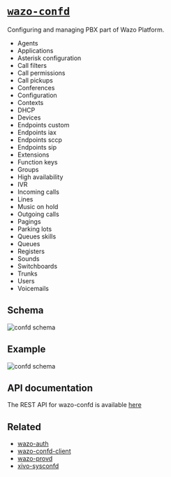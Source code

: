 # [`wazo-confd`](https://github.com/wazo-platform/wazo-confd)

Configuring and managing PBX part of Wazo Platform.

* Agents
* Applications
* Asterisk configuration
* Call filters
* Call permissions
* Call pickups
* Conferences
* Configuration
* Contexts
* DHCP
* Devices
* Endpoints custom
* Endpoints iax
* Endpoints sccp
* Endpoints sip
* Extensions
* Function keys
* Groups
* High availability
* IVR
* Incoming calls
* Lines
* Music on hold
* Outgoing calls
* Pagings
* Parking lots
* Queues skills
* Queues
* Registers
* Sounds
* Switchboards
* Trunks
* Users
* Voicemails

## Schema

![confd schema](diagram.svg)

## Example

![confd schema](sequence-diagram.svg)

## API documentation

The REST API for wazo-confd is available [here](/documentation/api/configuration.html)

## Related

* [wazo-auth](https://github.com/wazo-platform/wazo-auth)
* [wazo-confd-client](https://github.com/wazo-platform/wazo-confd-client)
* [wazo-provd](https://github.com/wazo-platform/wazo-provd)
* [xivo-sysconfd](https://github.com/wazo-platform/xivo-sysconfd)
